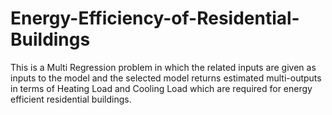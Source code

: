 # Energy-Efficiency-of-Residential-Buildings
This is a Multi Regression problem in which the related inputs are given as inputs to the model and the selected model returns estimated multi-outputs in terms of Heating Load and Cooling Load which are required for energy efficient residential buildings.
